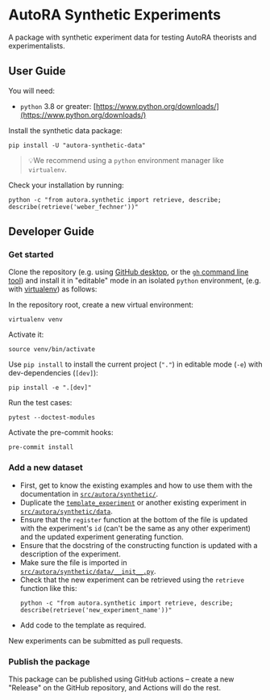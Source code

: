 # AutoRA Synthetic Experiments

A package with synthetic experiment data for testing AutoRA theorists and experimentalists.

## User Guide

You will need:

- `python` 3.8 or greater: [https://www.python.org/downloads/](https://www.python.org/downloads/)

Install the synthetic data package:

```shell
pip install -U "autora-synthetic-data"
```

> 💡We recommend using a `python` environment manager like `virtualenv`.

Check your installation by running:
```shell
python -c "from autora.synthetic import retrieve, describe; describe(retrieve('weber_fechner'))"
```

## Developer Guide

### Get started

Clone the repository (e.g. using [GitHub desktop](https://desktop.github.com), 
or the [`gh` command line tool](https://cli.github.com)) 
and install it in "editable" mode in an isolated `python` environment, (e.g. 
with 
[virtualenv](https://virtualenv.pypa.io/en/latest/installation.html)) as follows:

In the repository root, create a new virtual environment:
```shell
virtualenv venv
```

Activate it:
```shell
source venv/bin/activate
```

Use `pip install` to install the current project (`"."`) in editable mode (`-e`) with dev-dependencies (`[dev]`):
```shell
pip install -e ".[dev]"
```

Run the test cases:
```shell
pytest --doctest-modules
```

Activate the pre-commit hooks:
```shell
pre-commit install
```

### Add a new dataset

- First, get to know the existing examples and how to use them with the documentation in 
[`src/autora/synthetic/`](src/autora/synthetic/).
- Duplicate the 
  [`template_experiment`](src/autora/synthetic/data/template_experiment.py) or another 
  existing experiment in [`src/autora/synthetic/data`](src/autora/synthetic/data).
- Ensure that the `register` function at the bottom of the file is updated with the experiment's 
  `id` (can't be the same as any other experiment) and the updated experiment generating 
  function.
- Ensure that the docstring of the constructing function is updated with a description of the 
  experiment. 
- Make sure the file is imported in
  [`src/autora/synthetic/data/__init__.py`](src/autora/synthetic/data/__init__.py).
- Check that the new experiment can be retrieved using the `retrieve` function like this:
  ```shell
  python -c "from autora.synthetic import retrieve, describe; describe(retrieve('new_experiment_name'))"
  ```
- Add code to the template as required.

New experiments can be submitted as pull requests.

### Publish the package

This package can be published using GitHub actions – create a new "Release" on the GitHub 
repository, and Actions will do the rest.